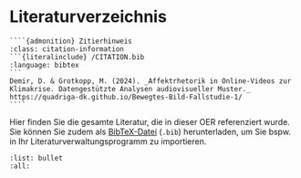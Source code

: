 # Literaturverzeichnis

`````{margin}
````{admonition} Zitierhinweis
:class: citation-information
```{literalinclude} /CITATION.bib
:language: bibtex
```
Demir, D. & Grotkopp, M. (2024). _Affektrhetorik in Online-Videos zur Klimakrise. Datengestützte Analysen audiovisueller Muster._ https://quadriga-dk.github.io/Bewegtes-Bild-Fallstudie-1/
````
`````

Hier finden Sie die gesamte Literatur, die in dieser OER referenziert wurde. Sie können Sie zudem als [BibTeX-Datei](../references.bib) (`.bib`) herunterladen, um Sie bspw. in Ihr Literaturverwaltungsprogramm zu importieren.

```{bibliography}
:list: bullet
:all:
```
